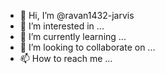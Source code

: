 - 👋 Hi, I’m @ravan1432-jarvis
- 👀 I’m interested in ...
- 🌱 I’m currently learning ...
- 💞️ I’m looking to collaborate on ...
- 📫 How to reach me ...

<!---
ravan1432-jarvis/ravan1432-jarvis is a ✨ special ✨ repository because its `README.md` (this file) appears on your GitHub profile.
You can click the Preview link to take a look at your changes.
--->

